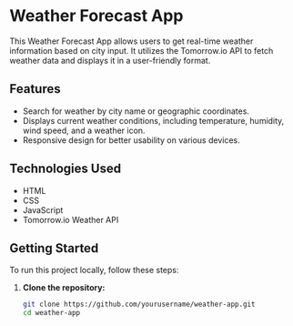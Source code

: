 # Weather Forecast App

This Weather Forecast App allows users to get real-time weather information based on city input. It utilizes the Tomorrow.io API to fetch weather data and displays it in a user-friendly format.

## Features

- Search for weather by city name or geographic coordinates.
- Displays current weather conditions, including temperature, humidity, wind speed, and a weather icon.
- Responsive design for better usability on various devices.

## Technologies Used

- HTML
- CSS
- JavaScript
- Tomorrow.io Weather API

## Getting Started

To run this project locally, follow these steps:

1. **Clone the repository:**

   ```bash
   git clone https://github.com/yourusername/weather-app.git
   cd weather-app
